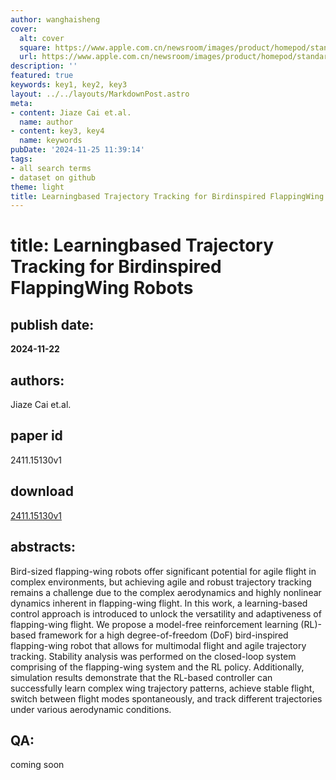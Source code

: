 ```yaml
---
author: wanghaisheng
cover:
  alt: cover
  square: https://www.apple.com.cn/newsroom/images/product/homepod/standard/Apple-HomePod-hero-230118_big.jpg.large_2x.jpg
  url: https://www.apple.com.cn/newsroom/images/product/homepod/standard/Apple-HomePod-hero-230118_big.jpg.large_2x.jpg
description: ''
featured: true
keywords: key1, key2, key3
layout: ../../layouts/MarkdownPost.astro
meta:
- content: Jiaze Cai et.al.
  name: author
- content: key3, key4
  name: keywords
pubDate: '2024-11-25 11:39:14'
tags:
- all search terms
- dataset on github
theme: light
title: Learningbased Trajectory Tracking for Birdinspired FlappingWing Robots
---
```


# title: Learningbased Trajectory Tracking for Birdinspired FlappingWing Robots 
## publish date: 
**2024-11-22** 
## authors: 
  Jiaze Cai et.al. 
## paper id
2411.15130v1
## download
[2411.15130v1](http://arxiv.org/abs/2411.15130v1)
## abstracts:
Bird-sized flapping-wing robots offer significant potential for agile flight in complex environments, but achieving agile and robust trajectory tracking remains a challenge due to the complex aerodynamics and highly nonlinear dynamics inherent in flapping-wing flight. In this work, a learning-based control approach is introduced to unlock the versatility and adaptiveness of flapping-wing flight. We propose a model-free reinforcement learning (RL)-based framework for a high degree-of-freedom (DoF) bird-inspired flapping-wing robot that allows for multimodal flight and agile trajectory tracking. Stability analysis was performed on the closed-loop system comprising of the flapping-wing system and the RL policy. Additionally, simulation results demonstrate that the RL-based controller can successfully learn complex wing trajectory patterns, achieve stable flight, switch between flight modes spontaneously, and track different trajectories under various aerodynamic conditions.
## QA:
coming soon
